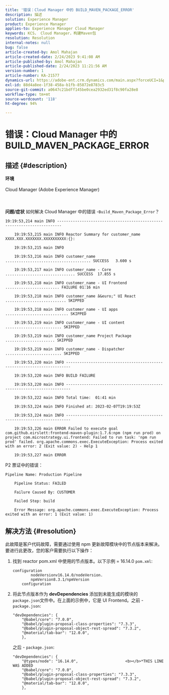 ```yaml
---
title: '错误：Cloud Manager 中的 BUILD_MAVEN_PACKAGE_ERROR'
description: 描述
solution: Experience Manager
product: Experience Manager
applies-to: Experience Manager Cloud Manager
keywords: KCS， Cloud Manager，构建Maven包
resolution: Resolution
internal-notes: null
bug: false
article-created-by: Amol Mahajan
article-created-date: 2/24/2023 9:41:08 AM
article-published-by: Amol Mahajan
article-published-date: 2/24/2023 11:21:56 AM
version-number: 1
article-number: KA-21577
dynamics-url: https://adobe-ent.crm.dynamics.com/main.aspx?forceUCI=1&pagetype=entityrecord&etn=knowledgearticle&id=df09e159-27b4-ed11-83fd-6045bd0063aa
exl-id: 88d4a8ee-1f38-458a-b1fb-85872e8783c5
source-git-commit: a0647c21bdff145be0cea2932ed31f8c90fa28e8
workflow-type: tm+mt
source-wordcount: '118'
ht-degree: 94%

---
```


# 错误：Cloud Manager 中的 BUILD_MAVEN_PACKAGE_ERROR

## 描述 {#description}

<b>环境</b><br><br> Cloud Manager (Adobe Experience Manager)<br><br><br><br><b>问题/症状</b>
如何解决 Cloud Manager 中的错误 -`Build_Maven_Package_Error`？




```
19:19:53,214 main INFO ------------------------------------------------------------------------

    19:19:53,215 main INFO Reactor Summary for customer_name XXXX.XXX.XXXXXXX.XXXXXXXXXX:{}:

    19:19:53,215 main INFO

    19:19:53,216 main INFO customer_name ...................................... SUCCESS   3.600 s

    19:19:53,217 main INFO customer_name - Core ............................... SUCCESS  17.855 s

    19:19:53,218 main INFO customer_name - UI Frontend ........................ FAILURE 01:16 min

    19:19:53,218 main INFO customer_name â&euro;" UI React ........................... SKIPPED

    19:19:53,218 main INFO customer_name - UI apps ............................ SKIPPED

    19:19:53,219 main INFO customer_name - UI content ......................... SKIPPED

    19:19:53,219 main INFO customer_name Project Package ...................... SKIPPED

    19:19:53,219 main INFO customer_name - Dispatcher ......................... SKIPPED

    19:19:53,220 main INFO ------------------------------------------------------------------------

    19:19:53,220 main INFO BUILD FAILURE

    19:19:53,220 main INFO ------------------------------------------------------------------------

    19:19:53,222 main INFO Total time:  01:41 min

    19:19:53,224 main INFO Finished at: 2023-02-07T19:19:53Z

    19:19:53,224 main INFO ------------------------------------------------------------------------

    19:19:53,226 main ERROR Failed to execute goal com.github.eirslett:frontend-maven-plugin:1.7.6:npm (npm run prod) on project com.microstrategy.ui.frontend: Failed to run task: 'npm run prod' failed. org.apache.commons.exec.ExecuteException: Process exited with an error: 2 (Exit value: 2) - Help 1

    19:19:53,227 main ERROR
```




P2 票证中的错误：




```
Pipeline Name: Production Pipeline

    Pipeline Status: FAILED

    Failure Caused By: CUSTOMER

    Failed Step: build

    Error Message: org.apache.commons.exec.ExecuteException: Process exited with an error: 1 (Exit value: 1)
```





## 解决方法 {#resolution}


此故障是客户代码故障，需要通过使用 npm 更新故障模块中的节点版本来解决。要进行此更改，您的客户需要执行以下操作：

1. 找到 reactor pom.xml 中使用的节点版本。以下示例 = 16.14.0    `pom.xml`:


   ```
   configuration
           nodeVersionv16.14.0/nodeVersion. 
           npmVersion8.3.1/npmVersion
       configuration
   ```

2. 将此节点版本作为 <b>devDependencies</b> 添加到未能生成的模块的`package.json`文件中。在上面的示例中，它是 UI Frontend。之前 - `package.json`:


   ```
   "devDependencies": {
       "@babel/core": "7.0.0",
       "@babel/plugin-proposal-class-properties": "7.3.3",
       "@babel/plugin-proposal-object-rest-spread": "7.3.2",
       "@material/tab-bar": "12.0.0",
       },
   ```


   之后 - `package.json`:


   ```
   "devDependencies": {
       "@types/node": "16.14.0",                     <b></b>*THIS LINE WAS ADDED
       "@babel/core": "7.0.0",
       "@babel/plugin-proposal-class-properties": "7.3.3",
       "@babel/plugin-proposal-object-rest-spread": "7.3.2",
       "@material/tab-bar": "12.0.0",
       },
   ```
